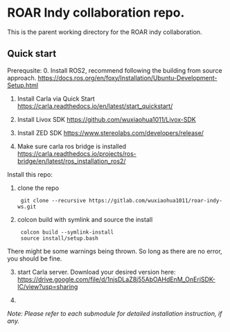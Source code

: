 # ROAR Indy collaboration repo. 
This is the parent working directory for the ROAR indy collaboration. 


## Quick start
Prerequsite:
0. Install ROS2, recommend following the  building from source approach. 
https://docs.ros.org/en/foxy/Installation/Ubuntu-Development-Setup.html

1. Install Carla via Quick Start
https://carla.readthedocs.io/en/latest/start_quickstart/

1. Install Livox SDK
https://github.com/wuxiaohua1011/Livox-SDK

2. Install ZED SDK
https://www.stereolabs.com/developers/release/

3. Make sure carla ros bridge is installed 
https://carla.readthedocs.io/projects/ros-bridge/en/latest/ros_installation_ros2/

Install this repo: 

1. clone the repo  

        git clone --recursive https://gitlab.com/wuxiaohua1011/roar-indy-ws.git 

2. colcon build with symlink and source the install

        colcon build --symlink-install
        source install/setup.bash
There might be some warnings being thrown. So long as there are no error, you should be fine. 

3. start Carla server. Download your desired version here:
https://drive.google.com/file/d/1njsDLaZ8j55AbOAHdEnM_OnEriSDK-lC/view?usp=sharing

4. 

*Note: Please refer to each submodule for detailed installation instruction, if any.*
